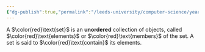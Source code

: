 ```yaml
---
{"dg-publish":true,"permalink":"/leeds-university/computer-science/year-1/fundamental-math-concepts/5-set-theory/definitions/definition-5-1-sets/","tags":["Definition"]}
---
```


A $\color{red}\text{set}$ is an **unordered** collection of objects, called $\color{red}\text{elements}$ or $\color{red}\text{members}$ of the set. A set is said to $\color{red}\text{contain}$ its elements.

